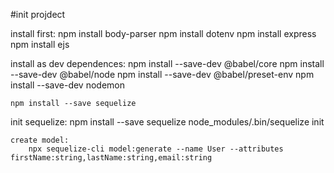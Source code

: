 #init projdect

install first:
    npm install body-parser
    npm install dotenv
    npm install express
    npm install ejs

install as dev dependences:
    npm install --save-dev @babel/core
    npm install --save-dev @babel/node
    npm install --save-dev @babel/preset-env
    npm install --save-dev nodemon

    npm install --save sequelize

init sequelize:
    npm install --save sequelize
    node_modules/.bin/sequelize init 

    create model:
        npx sequelize-cli model:generate --name User --attributes firstName:string,lastName:string,email:string